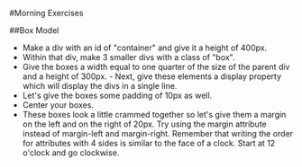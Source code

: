 #Morning Exercises

##Box Model

- Make a div with an id of "container" and give it a height of 400px.
- Within that div, make 3 smaller divs with a class of "box".
- Give the boxes a width equal to one quarter of the size of the parent div and a height of 300px. - Next, give these elements a display property which will display the divs in a single line.
- Let's give the boxes some padding of 10px as well.
- Center your boxes.
- These boxes look a little crammed together so let's give them a margin on the left and on the right of 20px. Try using the margin attribute instead of margin-left and margin-right. Remember that writing the order for attributes with 4 sides is similar to the face of a clock. Start at 12 o'clock and go clockwise.